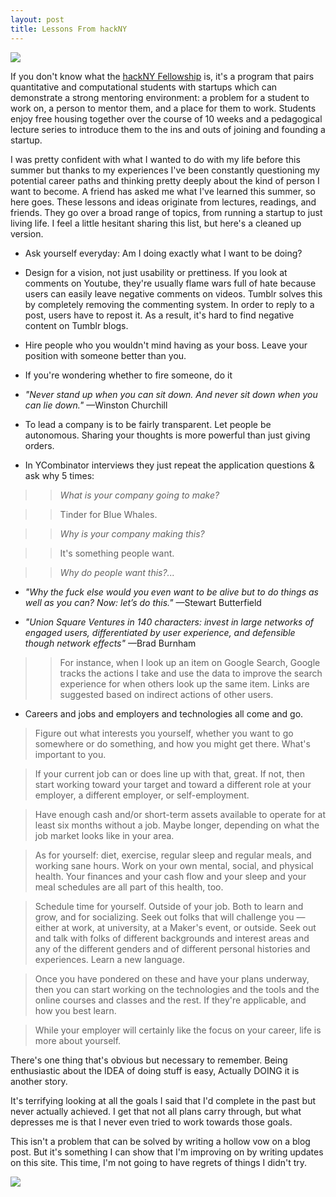 ```yaml
---
layout: post
title: Lessons From hackNY
---
```


![](http://www.brianch.uk/res/img/blog/hackny.png)

If you don't know what the [hackNY Fellowship](hackny.org/a/fellows/) is, it's a program that pairs quantitative and computational students with startups which can demonstrate a strong mentoring environment: a problem for a student to work on, a person to mentor them, and a place for them to work. Students enjoy free housing together over the course of 10 weeks and a pedagogical lecture series to introduce them to the ins and outs of joining and founding a startup.

I was pretty confident with what I wanted to do with my life before this summer but thanks to my experiences I've been constantly questioning my potential career paths and thinking pretty deeply about the kind of person I want to become. A friend has asked me what I've learned this summer, so here goes. These lessons and ideas originate from lectures, readings, and friends. They go over a broad range of topics, from running a startup to just living life. I feel a little hesitant sharing this list, but here's a cleaned up version.

* Ask yourself everyday: Am I doing exactly what I want to be doing?

* Design for a vision, not just usability or prettiness. If you look at comments on Youtube, they're usually flame wars full of hate because users can easily leave negative comments on videos. Tumblr solves this by completely removing the commenting system. In order to reply to a post, users have to repost it. As a result, it's hard to find negative content on Tumblr blogs.

* Hire people who you wouldn't mind having as your boss. Leave your position with someone better than you.

* If you're wondering whether to fire someone, do it

* *"Never stand up when you can sit down. And never sit down when you can lie down."* —Winston Churchill

* To lead a company is to be fairly transparent. Let people be autonomous. Sharing your thoughts is more powerful than just giving orders.

* In YCombinator interviews they just repeat the application questions & ask why 5 times:

> > *What is your company going to make?*

> > Tinder for Blue Whales.

> > *Why is your company making this?*

> > It's something people want.

> > *Why do people want this?...*

* *"Why the fuck else would you even want to be alive but to do things as well as you can? Now: let’s do this."* —Stewart Butterfield

* *"Union Square Ventures in 140 characters: invest in large networks of engaged users, differentiated by user experience, and defensible though network effects"* —Brad Burnham

> > For instance, when I look up an item on Google Search, Google tracks the actions I take and use the data to improve the search experience for when others look up the same item. Links are suggested based on indirect actions of other users.

* Careers and jobs and employers and technologies all come and go.

> Figure out what interests you yourself, whether you want to go somewhere or do something, and how you might get there. What's important to you.

> If your current job can or does line up with that, great. If not, then start working toward your target and toward a different role at your employer, a different employer, or self-employment.

> Have enough cash and/or short-term assets available to operate for at least six months without a job. Maybe longer, depending on what the job market looks like in your area.

> As for yourself: diet, exercise, regular sleep and regular meals, and working sane hours. Work on your own mental, social, and physical health. Your finances and your cash flow and your sleep and your meal schedules are all part of this health, too.

> Schedule time for yourself. Outside of your job. Both to learn and grow, and for socializing. Seek out folks that will challenge you — either at work, at university, at a Maker's event, or outside. Seek out and talk with folks of different backgrounds and interest areas and any of the different genders and of different personal histories and experiences. Learn a new language.

> Once you have pondered on these and have your plans underway, then you can start working on the technologies and the tools and the online courses and classes and the rest. If they're applicable, and how you best learn.

> While your employer will certainly like the focus on your career, life is more about yourself.

There's one thing that's obvious but necessary to remember. Being enthusiastic about the IDEA of doing stuff is easy, Actually DOING it is another story.

It's terrifying looking at all the goals I said that I'd complete in the past but never actually achieved. I get that not all plans carry through, but what depresses me is that I never even tried to work towards those goals.

This isn't a problem that can be solved by writing a hollow vow on a blog post. But it's something I can show that I'm improving on by writing updates on this site. This time, I'm not going to have regrets of things I didn't try.

![](http://www.brianch.uk/res/img/blog/cali.jpg)